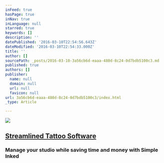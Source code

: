 ```yaml
---
inFeed: true
hasPage: true
inNav: true
inLanguage: null
starred: true
keywords: []
description: ''
datePublished: '2016-03-10T22:54:56.643Z'
dateModified: '2016-03-10T22:54:33.000Z'
title: ''
author: []
sourcePath: _posts/2016-03-10-3a56cb6d-eaaa-480d-8c24-0d7bdb5100c3.md
published: true
authors: []
publisher:
  name: null
  domain: null
  url: null
  favicon: null
url: 3a56cb6d-eaaa-480d-8c24-0d7bdb5100c3/index.html
_type: Article

---
```

![](https://the-grid-user-content.s3-us-west-2.amazonaws.com/e5d8592c-6ca2-483b-ae71-782fd64f4559.jpg)

## [Streamlined Tattoo Software][0]

### Manage your studio while saving time and money with Simple Inked

[0]: https://www.simpleinked.com/#Pricing